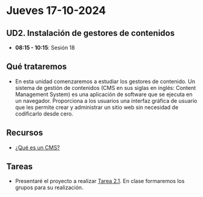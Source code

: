 
# Jueves 17-10-2024

## UD2. Instalación de gestores de contenidos

- **08:15 - 10:15**: Sesión 18

## Qué trataremos

- En esta unidad comenzaremos a estudiar los gestores de contenido. Un sistema de gestión de contenidos (CMS en sus siglas en inglés: Content Management System) es una aplicación de software que se ejecuta en un navegador. Proporciona a los usuarios una interfaz gráfica de usuario que les permite crear y administrar un sitio web sin necesidad de codificarlo desde cero.

## Recursos

- [¿Qué es un CMS?](https://www.hostinger.es/tutoriales/que-es-un-cms)


## Tareas

- Presentaré el proyecto a realizar [Tarea 2.1](../../Documents/UD2/TAREA%202.1:%20PROYECTO%20de%20investigación%20y%20despliegue%20de%20un%20CMS%20utilizando%20Docker.pdf). En clase formaremos los grupos para su realización.


